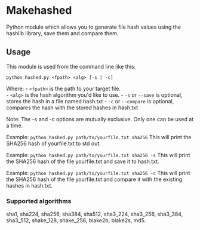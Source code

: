 # Makehashed

Python module which allows you to generate file hash values using the hashlib library, save them and compare them.

## Usage

This module is used from the command line like this:

	python hashed.py <fpath> <alg> [-s | -c]

Where:
	- `<fpath>` is the path to your target file.	
	- `<alg>` is the hash algorithm you'd like to use. 
	- `-s` or `--save` is optional, stores the hash in a file named hash.txt
	- `-c` or `--compare` is optional, compares the hash with the stored hashes in hash.txt

Note: The -s and -c options are mutually exclusive. Only one can be used at a time.

Example:
	```
	python hashed.py path/to/yourfile.txt sha256
	```	
This will print the SHA256 hash of yourfile.txt to std out.

Example:
	```
	python hashed.py path/to/yourfile.txt sha256 -s
	```
This will print the SHA256 hash of the file yourfile.txt and save it to hash.txt.

Example:
	```
	python hashed.py path/to/yourfile.txt sha256 -c
	```
This will print the SHA256 hash of the file yourfile.txt and compare it with the existing hashes in hash.txt.
	
### Supported algorithms

sha1, sha224, sha256, sha384, sha512, sha3_224, sha3_256, sha3_384, sha3_512, shake_128, shake_256, blake2b, blake2s, md5.

